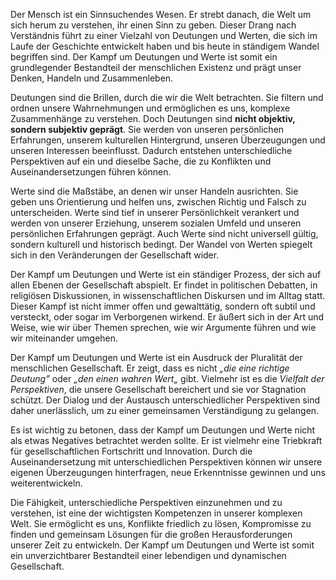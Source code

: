 Der Mensch ist ein Sinnsuchendes Wesen. Er strebt danach, die Welt um sich herum zu verstehen, ihr einen Sinn zu geben. Dieser Drang nach Verständnis führt zu einer Vielzahl von Deutungen und Werten, die sich im Laufe der Geschichte entwickelt haben und bis heute in ständigem Wandel begriffen sind. Der Kampf um Deutungen und Werte ist somit ein grundlegender Bestandteil der menschlichen Existenz und prägt unser Denken, Handeln und Zusammenleben.

Deutungen sind die Brillen, durch die wir die Welt betrachten. Sie filtern und ordnen unsere Wahrnehmungen und ermöglichen es uns, komplexe Zusammenhänge zu verstehen. Doch Deutungen sind **nicht objektiv, sondern subjektiv geprägt**. Sie werden von unseren persönlichen Erfahrungen, unserem kulturellen Hintergrund, unseren Überzeugungen und unseren Interessen beeinflusst. Dadurch entstehen unterschiedliche Perspektiven auf ein und dieselbe Sache, die zu Konflikten und Auseinandersetzungen führen können.

Werte sind die Maßstäbe, an denen wir unser Handeln ausrichten. Sie geben uns Orientierung und helfen uns, zwischen Richtig und Falsch zu unterscheiden. Werte sind tief in unserer Persönlichkeit verankert und werden von unserer Erziehung, unserem sozialen Umfeld und unseren persönlichen Erfahrungen geprägt. Auch Werte sind nicht universell gültig, sondern kulturell und historisch bedingt. Der Wandel von Werten spiegelt sich in den Veränderungen der Gesellschaft wider.

Der Kampf um Deutungen und Werte ist ein ständiger Prozess, der sich auf allen Ebenen der Gesellschaft abspielt. Er findet in politischen Debatten, in religiösen Diskussionen, in wissenschaftlichen Diskursen und im Alltag statt. Dieser Kampf ist nicht immer offen und gewalttätig, sondern oft subtil und versteckt, oder sogar im Verborgenen wirkend. Er äußert sich in der Art und Weise, wie wir über Themen sprechen, wie wir Argumente führen und wie wir miteinander umgehen.

Der Kampf um Deutungen und Werte ist ein Ausdruck der Pluralität der menschlichen Gesellschaft. Er zeigt, dass es nicht *„die eine richtige Deutung”* oder *„den einen wahren Wert„* gibt. Vielmehr ist es die *Vielfalt der Perspektiven*, die unsere Gesellschaft bereichert und sie vor Stagnation schützt. Der Dialog und der Austausch unterschiedlicher Perspektiven sind daher unerlässlich, um zu einer gemeinsamen Verständigung zu gelangen.

Es ist wichtig zu betonen, dass der Kampf um Deutungen und Werte nicht als etwas Negatives betrachtet werden sollte. Er ist vielmehr eine Triebkraft für gesellschaftlichen Fortschritt und Innovation. Durch die Auseinandersetzung mit unterschiedlichen Perspektiven können wir unsere eigenen Überzeugungen hinterfragen, neue Erkenntnisse gewinnen und uns weiterentwickeln.

Die Fähigkeit, unterschiedliche Perspektiven einzunehmen und zu verstehen, ist eine der wichtigsten Kompetenzen in unserer komplexen Welt. Sie ermöglicht es uns, Konflikte friedlich zu lösen, Kompromisse zu finden und gemeinsam Lösungen für die großen Herausforderungen unserer Zeit zu entwickeln. Der Kampf um Deutungen und Werte ist somit ein unverzichtbarer Bestandteil einer lebendigen und dynamischen Gesellschaft.

